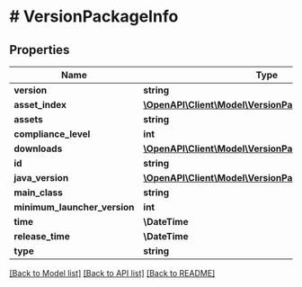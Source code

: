 # # VersionPackageInfo

## Properties

Name | Type | Description | Notes
------------ | ------------- | ------------- | -------------
**version** | **string** |  | [optional]
**asset_index** | [**\OpenAPI\Client\Model\VersionPackageInfoAssetIndex**](VersionPackageInfoAssetIndex.md) |  | [optional]
**assets** | **string** |  | [optional]
**compliance_level** | **int** |  | [optional]
**downloads** | [**\OpenAPI\Client\Model\VersionPackageInfoDownloads**](VersionPackageInfoDownloads.md) |  | [optional]
**id** | **string** |  | [optional]
**java_version** | [**\OpenAPI\Client\Model\VersionPackageInfoJavaVersion**](VersionPackageInfoJavaVersion.md) |  | [optional]
**main_class** | **string** |  | [optional]
**minimum_launcher_version** | **int** |  | [optional]
**time** | **\DateTime** |  | [optional]
**release_time** | **\DateTime** |  | [optional]
**type** | **string** |  | [optional]

[[Back to Model list]](../../README.md#models) [[Back to API list]](../../README.md#endpoints) [[Back to README]](../../README.md)
